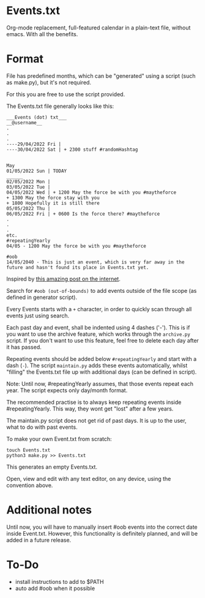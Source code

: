 # Events.txt

Org-mode replacement, full-featured calendar in a plain-text file, without emacs. With all the benefits.

# Format

File has predefined months, which can be "generated" using a script (such as make.py), but it's not required.

For this you are free to use the script provided.

The Events.txt file generally looks like this:

```
___Events (dot) txt___
__@username__
.
.
.
----29/04/2022 Fri | 
----30/04/2022 Sat | + 2300 stuff #randomHashtag


May
01/05/2022 Sun | TODAY
______
02/05/2022 Mon |
03/05/2022 Tue |
04/05/2022 Wed | + 1200 May the force be with you #maytheforce
+ 1300 May the force stay with you
+ 1800 Hopefully it is still there
05/05/2022 Thu |
06/05/2022 Fri | + 0600 Is the force there? #maytheforce
.
.
.
etc.
#repeatingYearly
04/05 - 1200 May the force be with you #maytheforce

#oob
14/05/2040 - This is just an event, which is very far away in the future and hasn't found its place in Events.txt yet.
```

Inspired by [this amazing post on the internet](https://danlucraft.com/blog/2008/04/plain-text-organizer/).

Search for `#oob (out-of-bounds)` to add events outside of the file scope (as defined in generator script).

Every Events starts with a `+` character, in order to quickly scan through all events just using search.

Each past day and event, shall be indented using 4 dashes ('-'). This is if you want to use the archive feature, which works through the `archive.py` script. If you don't want to use this feature, feel free to delete each day after it has passed.

Repeating events should be added below `#repeatingYearly` and start with a dash (`-`). The script `maintain.py` adds these events automatically, whilst "filling" the Events.txt file up with additional days (can be defined in script).

Note: Until now, #repeatingYearly assumes, that those events repeat each year. The script expects only day/month format.

The recommended practise is to always keep repeating events inside #repeatingYearly. This way, they wont get "lost" after a few years.

The maintain.py script does not get rid of past days. It is up to the user, what to do with past events.

To make your own Event.txt from scratch:

```
touch Events.txt
python3 make.py >> Events.txt
```

This generates an empty Events.txt.

Open, view and edit with any text editor, on any device, using the convention above.

# Additional notes

Until now, you will have to manually insert #oob events into the correct date inside Event.txt. However, this functionality is definitely planned, and will be added in a future release.

# To-Do

- install instructions to add to $PATH
- auto add #oob when it possible
